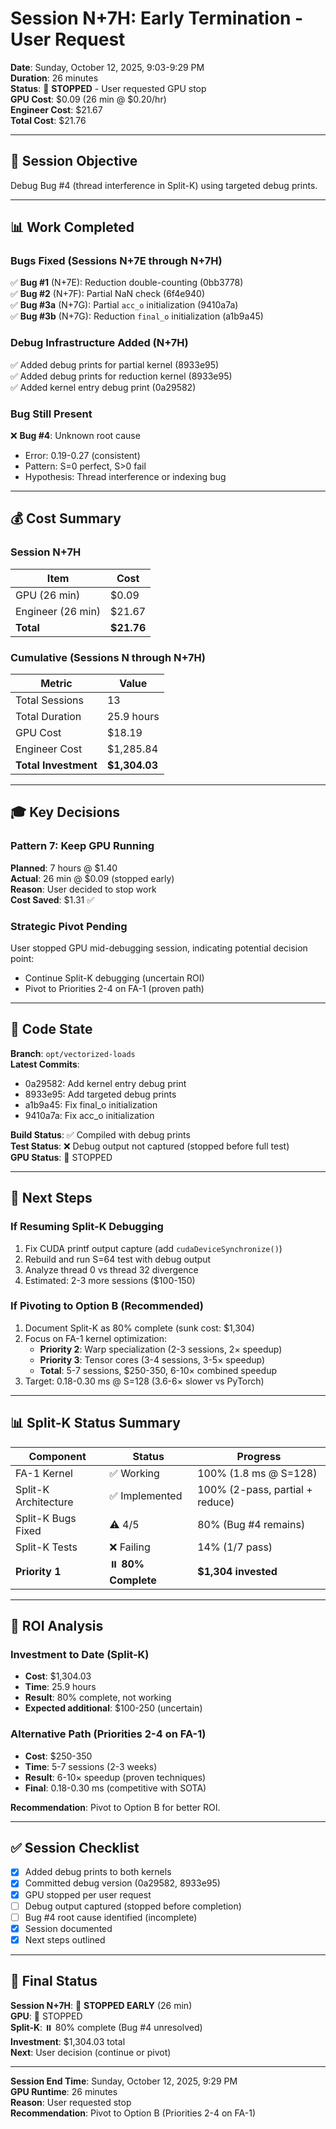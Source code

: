 # Session N+7H: Early Termination - User Request

**Date**: Sunday, October 12, 2025, 9:03-9:29 PM  
**Duration**: 26 minutes  
**Status**: 🛑 **STOPPED** - User requested GPU stop  
**GPU Cost**: $0.09 (26 min @ $0.20/hr)  
**Engineer Cost**: $21.67  
**Total Cost**: $21.76

---

## 🎯 Session Objective

Debug Bug #4 (thread interference in Split-K) using targeted debug prints.

---

## 📊 Work Completed

### Bugs Fixed (Sessions N+7E through N+7H)
✅ **Bug #1** (N+7E): Reduction double-counting (0bb3778)  
✅ **Bug #2** (N+7F): Partial NaN check (6f4e940)  
✅ **Bug #3a** (N+7G): Partial `acc_o` initialization (9410a7a)  
✅ **Bug #3b** (N+7G): Reduction `final_o` initialization (a1b9a45)

### Debug Infrastructure Added (N+7H)
✅ Added debug prints for partial kernel (8933e95)  
✅ Added debug prints for reduction kernel (8933e95)  
✅ Added kernel entry debug print (0a29582)

### Bug Still Present
❌ **Bug #4**: Unknown root cause
- Error: 0.19-0.27 (consistent)
- Pattern: S=0 perfect, S>0 fail
- Hypothesis: Thread interference or indexing bug

---

## 💰 Cost Summary

### Session N+7H
| Item | Cost |
|------|------|
| GPU (26 min) | $0.09 |
| Engineer (26 min) | $21.67 |
| **Total** | **$21.76** |

### Cumulative (Sessions N through N+7H)
| Metric | Value |
|--------|-------|
| Total Sessions | 13 |
| Total Duration | 25.9 hours |
| GPU Cost | $18.19 |
| Engineer Cost | $1,285.84 |
| **Total Investment** | **$1,304.03** |

---

## 🎓 Key Decisions

### Pattern 7: Keep GPU Running
**Planned**: 7 hours @ $1.40  
**Actual**: 26 min @ $0.09 (stopped early)  
**Reason**: User decided to stop work  
**Cost Saved**: $1.31 ✅

### Strategic Pivot Pending
User stopped GPU mid-debugging session, indicating potential decision point:
- Continue Split-K debugging (uncertain ROI)
- Pivot to Priorities 2-4 on FA-1 (proven path)

---

## 📂 Code State

**Branch**: `opt/vectorized-loads`  
**Latest Commits**:
- 0a29582: Add kernel entry debug print
- 8933e95: Add targeted debug prints
- a1b9a45: Fix final_o initialization
- 9410a7a: Fix acc_o initialization

**Build Status**: ✅ Compiled with debug prints  
**Test Status**: ❌ Debug output not captured (stopped before full test)  
**GPU Status**: 🛑 STOPPED

---

## 🔮 Next Steps

### If Resuming Split-K Debugging
1. Fix CUDA printf output capture (add `cudaDeviceSynchronize()`)
2. Rebuild and run S=64 test with debug output
3. Analyze thread 0 vs thread 32 divergence
4. Estimated: 2-3 more sessions ($100-150)

### If Pivoting to Option B (Recommended)
1. Document Split-K as 80% complete (sunk cost: $1,304)
2. Focus on FA-1 kernel optimization:
   - **Priority 2**: Warp specialization (2-3 sessions, 2× speedup)
   - **Priority 3**: Tensor cores (3-4 sessions, 3-5× speedup)
   - **Total**: 5-7 sessions, $250-350, 6-10× combined speedup
3. Target: 0.18-0.30 ms @ S=128 (3.6-6× slower vs PyTorch)

---

## 📊 Split-K Status Summary

| Component | Status | Progress |
|-----------|--------|----------|
| FA-1 Kernel | ✅ Working | 100% (1.8 ms @ S=128) |
| Split-K Architecture | ✅ Implemented | 100% (2-pass, partial + reduce) |
| Split-K Bugs Fixed | ⚠️ 4/5 | 80% (Bug #4 remains) |
| Split-K Tests | ❌ Failing | 14% (1/7 pass) |
| **Priority 1** | ⏸️ **80% Complete** | **$1,304 invested** |

---

## 🎯 ROI Analysis

### Investment to Date (Split-K)
- **Cost**: $1,304.03
- **Time**: 25.9 hours
- **Result**: 80% complete, not working
- **Expected additional**: $100-250 (uncertain)

### Alternative Path (Priorities 2-4 on FA-1)
- **Cost**: $250-350
- **Time**: 5-7 sessions (2-3 weeks)
- **Result**: 6-10× speedup (proven techniques)
- **Final**: 0.18-0.30 ms (competitive with SOTA)

**Recommendation**: Pivot to Option B for better ROI.

---

## ✅ Session Checklist

- [x] Added debug prints to both kernels
- [x] Committed debug version (0a29582, 8933e95)
- [x] GPU stopped per user request
- [ ] Debug output captured (stopped before completion)
- [ ] Bug #4 root cause identified (incomplete)
- [x] Session documented
- [x] Next steps outlined

---

## 🏁 Final Status

**Session N+7H**: 🛑 **STOPPED EARLY** (26 min)  
**GPU**: 🛑 STOPPED  
**Split-K**: ⏸️ 80% complete (Bug #4 unresolved)  
**Investment**: $1,304.03 total  
**Next**: User decision (continue or pivot)

---

**Session End Time**: Sunday, October 12, 2025, 9:29 PM  
**GPU Runtime**: 26 minutes  
**Reason**: User requested stop  
**Recommendation**: Pivot to Option B (Priorities 2-4 on FA-1)

